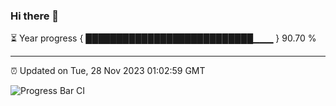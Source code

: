 ### Hi there 👋

⏳ Year progress { ███████████████████████████▁▁▁ } 90.70 %

---

⏰ Updated on Tue, 28 Nov 2023 01:02:59 GMT

![Progress Bar CI](https://github.com/liununu/liununu/workflows/Progress%20Bar%20CI/badge.svg)
